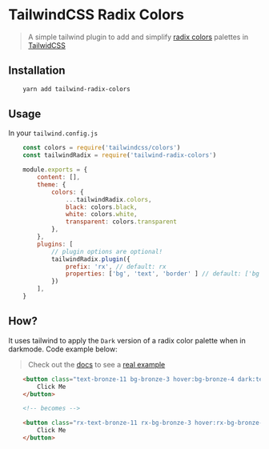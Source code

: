 # TailwindCSS Radix Colors
> A simple tailwind plugin to  add and simplify [radix colors][radix-colors] palettes in [TailwidCSS][tailwind]

## Installation

```sh
	yarn add tailwind-radix-colors
```

## Usage
In your `tailwind.config.js`

```js
	const colors = require('tailwindcss/colors')
	const tailwindRadix = require('tailwind-radix-colors')

	module.exports = {
		content: [],
		theme: {
			colors: {
				...tailwindRadix.colors,
				black: colors.black,
				white: colors.white,
				transparent: colors.transparent
			},
		},
		plugins: [
			// plugin options are optional!
			tailwindRadix.plugin({
				prefix: 'rx', // default: rx
				properties: ['bg', 'text', 'border' ] // default: ['bg', 'shadow', 'ring', 'border', 'text' ]
			})
		],
	}
```

## How?
It uses tailwind to apply the `Dark` version of a radix color palette when in darkmode. Code example below:
> Check out the [docs](apps/docs) to see a [real example][preview]

```html
	<button class="text-bronze-11 bg-bronze-3 hover:bg-bronze-4 dark:text-bronze-11 dark:bg-bronze-3 dark:hover:bg-bronze-4">
		Click Me
	</button>

	<!-- becomes -->

	<button class="rx-text-bronze-11 rx-bg-bronze-3 hover:rx-bg-bronze-4">
		Click Me
	</button>
```

[radix-colors]: https://radix-ui.com/colors
[tailwind]: https://tailwindcss.com
[preview]: https://tailwind-radix.fedevitale.dev
